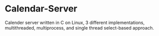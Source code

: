 # Calendar-Server
Calender server written in C on Linux, 3 different implementations, multithreaded, multiprocess, and single thread select-based approach.
